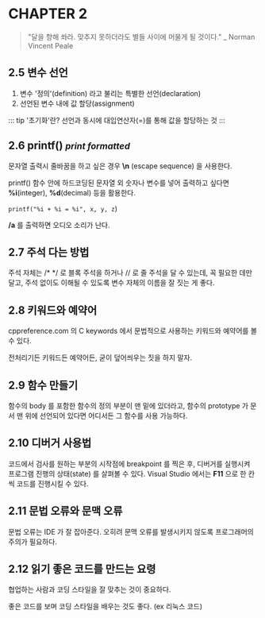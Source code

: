 # CHAPTER 2

>"달을 향해 쏴라. 맞추지 못하더라도 별들 사이에 머물게 될 것이다." _ Norman Vincent Peale

## 2.5 변수 선언

1. 변수 '정의'(definition) 라고 불리는 특별한 선언(declaration)
1. 선언된 변수 내에 값 할당(assignment)

::: tip '초기화'란?
선언과 동시에 대입연산자(=)를 통해 값을 할당하는 것
:::

## 2.6 printf() <small>*print formatted*</small>
문자열 출력시 줄바꿈을 하고 싶은 경우 **\n** (escape sequence) 을 사용한다. 

printf() 함수 안에 하드코딩된 문자열 외 숫자나 변수를 넣어 출력하고 싶다면 **%i**(integer), **%d**(decimal) 등을 활용한다.

`printf("%i + %i = %i", x, y, z`)

**/a** 를 출력하면 오디오 소리가 난다.

## 2.7 주석 다는 방법
주석 자체는 /* */ 로 블록 주석을 하거나 // 로 줄 주석을 달 수 있는데, 꼭 필요한 데만 달고, 주석 없이도 이해될 수 있도록 변수 자체의 이름을 잘 짓는 게 좋다.

## 2.8 키워드와 예약어
cppreference.com  의 C keywords 에서 문법적으로 사용하는 키워드와 예약어를 볼 수 있다.

전처리기든 키워드든 예약어든, 굳이 덮어씌우는 짓을 하지 말자.

## 2.9 함수 만들기
함수의 body 를 포함한 함수의 정의 부분이 맨 밑에 있더라고, 함수의 prototype 가 문서 맨 위에 선언되어 있다면 어디서든 그 함수를 사용 가능하다.

## 2.10 디버거 사용법
코드에서 검사를 원하는 부분의 시작점에 breakpoint 를 찍은 후, 디버거를 실행시켜 프로그램 진행의 상태(state) 를 살펴볼 수 있다. Visual Studio 에서는 **F11** 으로 한 칸씩 코드를 진행시킬 수 있다.

## 2.11 문법 오류와 문맥 오류
문법 오류는 IDE 가 잘 잡아준다.
오히려 문맥 오류를 발생시키지 않도록 프로그래머의 주의가 필요하다.

## 2.12 읽기 좋은 코드를 만드는 요령
협업하는 사람과 코딩 스타일을 잘 맞추는 것이 중요하다. 

좋은 코드를 보며 코딩 스타일을 배우는 것도 좋다. (ex 리눅스 코드)